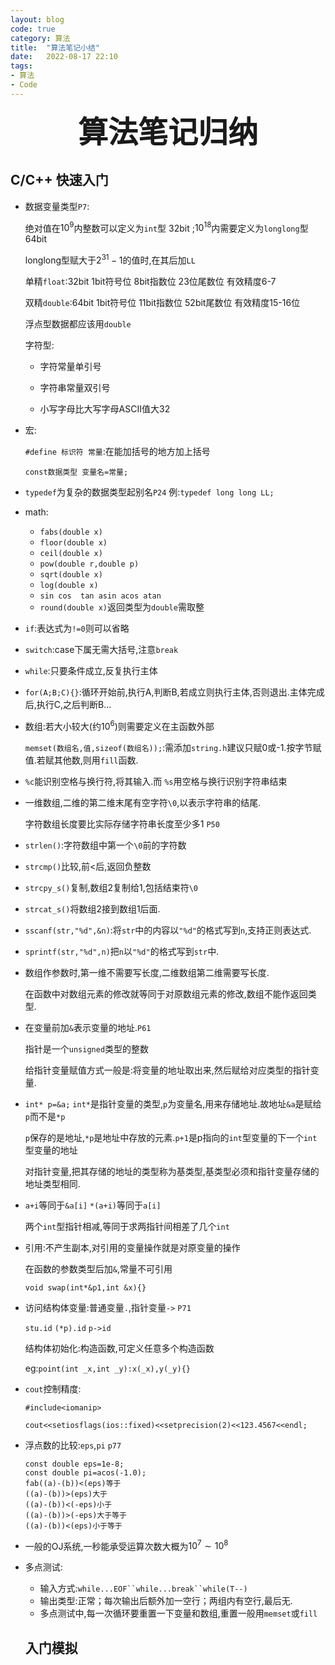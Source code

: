 ```yaml
---
layout: blog
code: true
category: 算法
title:  "算法笔记小结"
date:   2022-08-17 22:10
tags:
- 算法
- Code
---
```


<p align="center"><font size="30"><b>算法笔记归纳</b> </font></p>

## C/C++ 快速入门

- 数据变量类型`P7`:

  绝对值在$10^9$内整数可以定义为`int`型 32bit ;$10^{18}$内需要定义为`longlong`型 64bit

  longlong型赋大于$2^{31}-1$的值时,在其后加`LL` 

  单精`float`:32bit 1bit符号位 8bit指数位 23位尾数位 有效精度6-7

  双精`double`:64bit 1bit符号位 11bit指数位 52bit尾数位 有效精度15-16位

  浮点型数据都应该用`double`

  字符型:

  - 字符常量单引号
  - 字符串常量双引号

  - 小写字母比大写字母ASCⅡ值大32

- 宏:

  `#define 标识符 常量`:在能加括号的地方加上括号

  `const数据类型 变量名=常量;`

- `typedef`为复杂的数据类型起别名`P24`  例:`typedef long long LL;`

- math:

  - `fabs(double x)`
  - `floor(double x)`
  - `ceil(double x)`
  - `pow(double r,double p)`
  - `sqrt(double x)`
  - `log(double x)`
  - `sin cos  tan asin acos atan`
  - `round(double x)`返回类型为`double`需取整

- `if`:表达式为`!=0`则可以省略

- `switch`:case下属无需大括号,注意`break`

- `while`:只要条件成立,反复执行主体

- `for(A;B;C){}`:循环开始前,执行A,判断B,若成立则执行主体,否则退出.主体完成后,执行C,之后判断B...

- 数组:若大小较大(约$10^6$)则需要定义在主函数外部

  `memset(数组名,值,sizeof(数组名));`:需添加`string.h`建议只赋0或-1.按字节赋值.若赋其他数,则用`fill`函数.

- `%c`能识别空格与换行符,将其输入.而 `%s`用空格与换行识别字符串结束

- 一维数组,二维的第二维末尾有空字符`\0`,以表示字符串的结尾.

  字符数组长度要比实际存储字符串长度至少多1  	`P50`

- `strlen()`:字符数组中第一个`\0`前的字符数

- `strcmp()`比较,前<后,返回负整数

- `strcpy_s()`复制,数组2复制给1,包括结束符`\0`

- `strcat_s()`将数组2接到数组1后面.

- `sscanf(str,"%d",&n)`:将`str`中的内容以`"%d"`的格式写到`n`,支持正则表达式.

- `sprintf(str,"%d",n)`把`n`以`"%d"`的格式写到`str`中.

- 数组作参数时,第一维不需要写长度,二维数组第二维需要写长度.

  在函数中对数组元素的修改就等同于对原数组元素的修改,数组不能作返回类型.

- 在变量前加`&`表示变量的地址.`P61`

  指针是一个`unsigned`类型的整数

  给指针变量赋值方式一般是:将变量的地址取出来,然后赋给对应类型的指针变量.

- `int* p=&a;`  `int*`是指针变量的类型,`p`为变量名,用来存储地址.故地址`&a`是赋给`p`而不是`*p`

  `p`保存的是地址,`*p`是地址中存放的元素.`p+1`是p指向的`int`型变量的下一个`int`型变量的地址

  对指针变量,把其存储的地址的类型称为基类型,基类型必须和指针变量存储的地址类型相同.

- `a+i`等同于`&a[i]`   `*(a+i)`等同于`a[i]`

  两个`int`型指针相减,等同于求两指针间相差了几个`int`

- 引用:不产生副本,对引用的变量操作就是对原变量的操作

  在函数的参数类型后加`&`,常量不可引用

  `void swap(int*&p1,int &x){}`

- 访问结构体变量:普通变量`.`,指针变量`->`   `P71`

  `stu.id` `(*p).id` `p->id`

  结构体初始化:构造函数,可定义任意多个构造函数

  eg:`point(int _x,int _y):x(_x),y(_y){}`

- `cout`控制精度:

  `#include<iomanip>`

  `cout<<setiosflags(ios::fixed)<<setprecision(2)<<123.4567<<endl;`

- 浮点数的比较:`eps`,`pi` `p77`

  ```
  const double eps=1e-8;
  const double pi=acos(-1.0);
  fab((a)-(b))<(eps)等于
  ((a)-(b))>(eps)大于
  ((a)-(b))<(-eps)小于
  ((a)-(b))>(-eps)大于等于
  ((a)-(b))<(eps)小于等于
  ```

- 一般的OJ系统,一秒能承受运算次数大概为$10^7 \sim 10^8$

- 多点测试:

  - 输入方式:`while...EOF``while...break``while(T--)`
  - 输出类型:正常；每次输出后额外加一空行；两组内有空行,最后无.
  - 多点测试中,每一次循环要重置一下变量和数组,重置一般用`memset`或`fill`

  ## 入门模拟
  
  